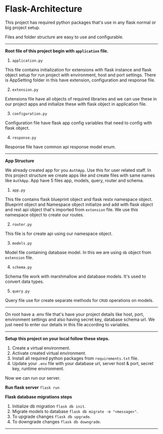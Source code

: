 # Flask-Architecture
This project has required python packages that's use in any flask normal or big project setup.

Files and folder structure are easy to use and configurable.

---
**Root file of this project begin with `application` file.**

1. `application.py `

This file contains initialization for extensions with flask instance and flask object setup for run project with environment, host and port settings.
There is AppSetting folder in this have extension, configuration and response file.

2. `extension.py`

Extensions file have all objects of required libraries and we can use these in our project apps and initialize these with flask object in application file.

3. `configuration.py`

Configuration file have flask app config variables that need to config with flask object.

4. `response.py`

Response file have common api response model enum.

---
**App Structure**

We already created app for you `AuthApp`. Use this for user related staff.
In this project structure we create apps like and create files with same names like `AuthApp`.
App have 5 files app, models, query, router and schema.

1. `app.py`

This file contains flask blueprint object and flask restx namespace object. Blueprint object and Namespace object initialize and add with flask object and rest api object that's imported from `extension` file.
We use this namespace object to create our routes.

2. `router.py`

This file is for create api using our namespace object.

3. `models.py`

Model file containing database model. In this we are using `db` object from `extension` file.

4. `schema.py`

Schema file work with marshmallow and database models. It's used to convert data types.

5. `query.py`

Query file use for create separate methods for `CRUD` operations on models.

---

On root have a .env file that's have your project details like host, port, environment settings and also having secret key, database schema url.
We just need to enter our details in this file according to variables.

---


**Setup this project on your local follow these steps.**
1. Create a virtual environment.
2. Activate created virtual environment.
3. Install all required python packages from `requirements.txt` file.
4. Update your `.env` file with your database url, server host & port, secret key, runtime environment.

Now we can run our server.

**Run flask server**
`flask run`

**Flask database migrations steps**
1. Initialize db migration `flask db init`.
2. Migrate models to database `flask db migrate -m "<message>"`.
3. To upgrade changes `flask db upgrade`.
4. To downgrade changes `flask db downgrade`.

---

